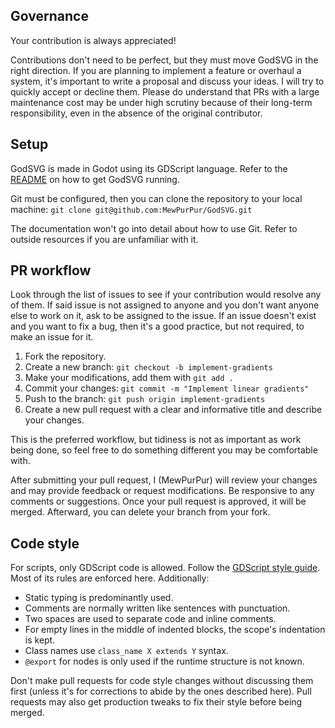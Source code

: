 ## Governance 

Your contribution is always appreciated!

Contributions don't need to be perfect, but they must move GodSVG in the right direction. If you are planning to implement a feature or overhaul a system, it's important to write a proposal and discuss your ideas. I will try to quickly accept or decline them. Please do understand that PRs with a large maintenance cost may be under high scrutiny because of their long-term responsibility, even in the absence of the original contributor.

## Setup

GodSVG is made in Godot using its GDScript language. Refer to the [README](https://github.com/MewPurPur/GodSVG?tab=readme-ov-file#how-to-get-it) on how to get GodSVG running.

Git must be configured, then you can clone the repository to your local machine: `git clone git@github.com:MewPurPur/GodSVG.git`

The documentation won't go into detail about how to use Git. Refer to outside resources if you are unfamiliar with it.

## PR workflow

Look through the list of issues to see if your contribution would resolve any of them. If said issue is not assigned to anyone and you don't want anyone else to work on it, ask to be assigned to the issue. If an issue doesn't exist and you want to fix a bug, then it's a good practice, but not required, to make an issue for it. 

1. Fork the repository.
2. Create a new branch: `git checkout -b implement-gradients`
3. Make your modifications, add them with `git add .`
4. Commit your changes: `git commit -m "Implement linear gradients"`
5. Push to the branch: `git push origin implement-gradients`
6. Create a new pull request with a clear and informative title and describe your changes.

This is the preferred workflow, but tidiness is not as important as work being done, so feel free to do something different you may be comfortable with.

After submitting your pull request, I (MewPurPur) will review your changes and may provide feedback or request modifications. Be responsive to any comments or suggestions. Once your pull request is approved, it will be merged. Afterward, you can delete your branch from your fork.

## Code style

For scripts, only GDScript code is allowed. Follow the [GDScript style guide](https://docs.godotengine.org/en/stable/tutorials/scripting/gdscript/gdscript_styleguide.html). Most of its rules are enforced here. Additionally:

- Static typing is predominantly used.
- Comments are normally written like sentences with punctuation.
- Two spaces are used to separate code and inline comments.
- For empty lines in the middle of indented blocks, the scope's indentation is kept.
- Class names use `class_name X extends Y` syntax.
- `@export` for nodes is only used if the runtime structure is not known.

Don't make pull requests for code style changes without discussing them first (unless it's for corrections to abide by the ones described here). Pull requests may also get production tweaks to fix their style before being merged.
